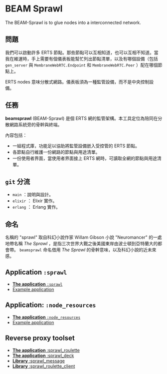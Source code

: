 # BEAM Sprawl
The BEAM-Sprawl is to glue nodes into a interconnected network.

## 問題
我們可以啟動許多 ERTS 節點。那些節點可以互相知道，也可以互相不知道。當我在維運時，手上需要有個儀表板能幫忙列出節點清單，以及有哪個設備（包括 `gen_server` 與 `MembraneWebRTC.Endpoint` 和 `MembraneWebRTC.Peer` ）配在哪個節點上。

ERTS nodes 意味分散式網路。儀表板須為一種監管設備，而不是中央控制設備。

## 任務
**beamsprawl** (BEAM-Sprawl) 是個 ERTS 網的監管架構。本工具定位為陪同在分散網路系統旁的骨幹與終端。

內容包括：

- 一組程式庫，功能足以協助將監管設備嵌入受控管的 ERTS 節點。
- 各節點自行維護一份網路的節點與用途清單。
- 一份使用者界面，當使用者界面接上 ERTS 網時，可讀取全網的節點與用途清單。

## `git` 分流
- `main` ：說明與設計。
- `elixir` ： Elixir 實作。
- `erlang` ： Erlang 實作。

## 命名
名稱的 "sprawl" 取自科幻小說作家 Willam Gibson 小說 "Neuromancer" 的一處地帶名稱 *The Sprawl* ，是指三次世界大戰之後美國東岸由波士頓到亞特蘭大的都會帶。 `beamsprawl` 命名借用 *The Sprawl* 的骨幹意味，以及科幻小說的近未來感。

## Application `:sprawl`

- [**The application** `:sprawl`](sprawl/)
- [Example application](example/)

## Application: `:node_resources`

- [**The application** `:node_resources`](node_resources/)
- [Example application](example/)

## Reverse proxy toolset

- [**The application** :sprawl\_roulette](sprawl_roulette/)
- [**The application** :sprawl\_deck](sprawl_deck/)
- [**Library** :sprawl\_message](sprawl_message/)
- [**Library** :sprawl\_roulette_client](sprawl_roulette_client/)
